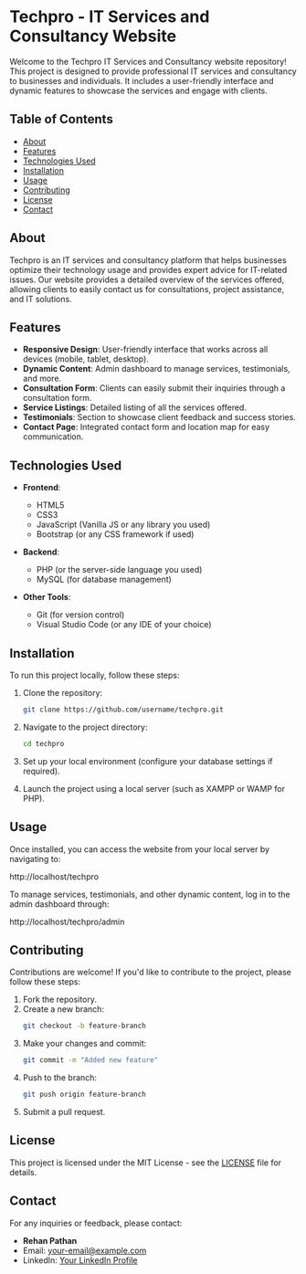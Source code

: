 # Techpro - IT Services and Consultancy Website

Welcome to the Techpro IT Services and Consultancy website repository! This project is designed to provide professional IT services and consultancy to businesses and individuals. It includes a user-friendly interface and dynamic features to showcase the services and engage with clients.

## Table of Contents

- [About](#about)
- [Features](#features)
- [Technologies Used](#technologies-used)
- [Installation](#installation)
- [Usage](#usage)
- [Contributing](#contributing)
- [License](#license)
- [Contact](#contact)

## About

Techpro is an IT services and consultancy platform that helps businesses optimize their technology usage and provides expert advice for IT-related issues. Our website provides a detailed overview of the services offered, allowing clients to easily contact us for consultations, project assistance, and IT solutions.

## Features

- **Responsive Design**: User-friendly interface that works across all devices (mobile, tablet, desktop).
- **Dynamic Content**: Admin dashboard to manage services, testimonials, and more.
- **Consultation Form**: Clients can easily submit their inquiries through a consultation form.
- **Service Listings**: Detailed listing of all the services offered.
- **Testimonials**: Section to showcase client feedback and success stories.
- **Contact Page**: Integrated contact form and location map for easy communication.
  
## Technologies Used

- **Frontend**: 
  - HTML5
  - CSS3
  - JavaScript (Vanilla JS or any library you used)
  - Bootstrap (or any CSS framework if used)
  
- **Backend**:
  - PHP (or the server-side language you used)
  - MySQL (for database management)
  
- **Other Tools**:
  - Git (for version control)
  - Visual Studio Code (or any IDE of your choice)

## Installation

To run this project locally, follow these steps:

1. Clone the repository:
    ```bash
    git clone https://github.com/username/techpro.git
    ```
2. Navigate to the project directory:
    ```bash
    cd techpro
    ```
3. Set up your local environment (configure your database settings if required).

4. Launch the project using a local server (such as XAMPP or WAMP for PHP).

## Usage

Once installed, you can access the website from your local server by navigating to:

http://localhost/techpro


To manage services, testimonials, and other dynamic content, log in to the admin dashboard through:

http://localhost/techpro/admin


## Contributing

Contributions are welcome! If you'd like to contribute to the project, please follow these steps:

1. Fork the repository.
2. Create a new branch:
    ```bash
    git checkout -b feature-branch
    ```
3. Make your changes and commit:
    ```bash
    git commit -m "Added new feature"
    ```
4. Push to the branch:
    ```bash
    git push origin feature-branch
    ```
5. Submit a pull request.

## License

This project is licensed under the MIT License - see the [LICENSE](LICENSE) file for details.

## Contact

For any inquiries or feedback, please contact:

- **Rehan Pathan**
- Email: [your-email@example.com](mailto:your-email@example.com)
- LinkedIn: [Your LinkedIn Profile](https://www.linkedin.com/)

